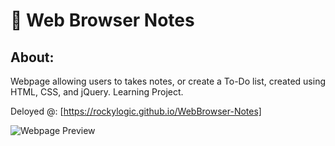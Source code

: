 # 📝 Web Browser Notes

## About:
Webpage allowing users to takes notes, or create a To-Do list, created using HTML, CSS, and jQuery. Learning Project.

Deloyed @: [https://rockylogic.github.io/WebBrowser-Notes]

![Webpage Preview](https://cdn.discordapp.com/attachments/613371646937399296/705212936414560387/unknown.png)
